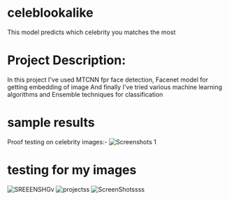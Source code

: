 # celeblookalike
This model predicts which celebrity you matches the most
# Project Description:
In this project I've used MTCNN fpr face detection,
Facenet model for getting embedding of image
And finally I've tried various machine learning algorithms and Ensemble techniques for classification

# sample results
Proof testing on celebrity images:-
![Screenshots 1](https://user-images.githubusercontent.com/66169287/91632053-d3efe980-e9fb-11ea-81aa-98b6fa6663a1.png)


# testing for my images
![SREEENSHGv](https://user-images.githubusercontent.com/66169287/91632044-c5093700-e9fb-11ea-9032-3c0e5888a26b.png)
![projectss](https://user-images.githubusercontent.com/66169287/91632050-cf2b3580-e9fb-11ea-9526-d4750bf92190.png)
![ScreenShotssss](https://user-images.githubusercontent.com/66169287/91632041-bfabec80-e9fb-11ea-816f-2e3556abc2cb.png)

